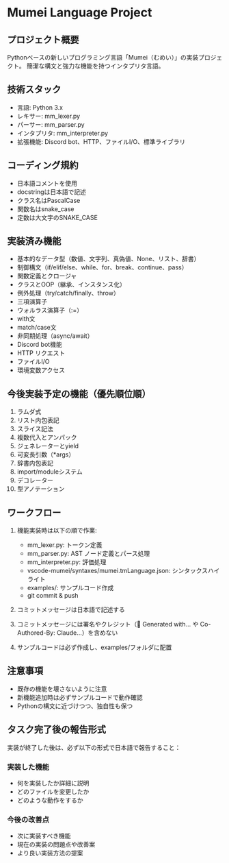 # Mumei Language Project

## プロジェクト概要
Pythonベースの新しいプログラミング言語「Mumei（むめい）」の実装プロジェクト。
簡潔な構文と強力な機能を持つインタプリタ言語。

## 技術スタック
- 言語: Python 3.x
- レキサー: mm_lexer.py
- パーサー: mm_parser.py
- インタプリタ: mm_interpreter.py
- 拡張機能: Discord bot、HTTP、ファイルI/O、標準ライブラリ

## コーディング規約
- 日本語コメントを使用
- docstringは日本語で記述
- クラス名はPascalCase
- 関数名はsnake_case
- 定数は大文字のSNAKE_CASE

## 実装済み機能
- 基本的なデータ型（数値、文字列、真偽値、None、リスト、辞書）
- 制御構文（if/elif/else、while、for、break、continue、pass）
- 関数定義とクロージャ
- クラスとOOP（継承、インスタンス化）
- 例外処理（try/catch/finally、throw）
- 三項演算子
- ウォルラス演算子（:=）
- with文
- match/case文
- 非同期処理（async/await）
- Discord bot機能
- HTTP リクエスト
- ファイルI/O
- 環境変数アクセス

## 今後実装予定の機能（優先順位順）
1. ラムダ式
2. リスト内包表記
3. スライス記法
4. 複数代入とアンパック
5. ジェネレーターとyield
6. 可変長引数（*args）
7. 辞書内包表記
8. import/moduleシステム
9. デコレーター
10. 型アノテーション

## ワークフロー
1. 機能実装時は以下の順で作業:
   - mm_lexer.py: トークン定義
   - mm_parser.py: AST ノード定義とパース処理
   - mm_interpreter.py: 評価処理
   - vscode-mumei/syntaxes/mumei.tmLanguage.json: シンタックスハイライト
   - examples/: サンプルコード作成
   - git commit & push

2. コミットメッセージは日本語で記述する
3. コミットメッセージには署名やクレジット（🤖 Generated with... や Co-Authored-By: Claude...）を含めない
4. サンプルコードは必ず作成し、examples/フォルダに配置

## 注意事項
- 既存の機能を壊さないように注意
- 新機能追加時は必ずサンプルコードで動作確認
- Pythonの構文に近づけつつ、独自性も保つ

## タスク完了後の報告形式
実装が終了した後は、必ず以下の形式で日本語で報告すること：

### 実装した機能
- 何を実装したか詳細に説明
- どのファイルを変更したか
- どのような動作をするか

### 今後の改善点
- 次に実装すべき機能
- 現在の実装の問題点や改善案
- より良い実装方法の提案
